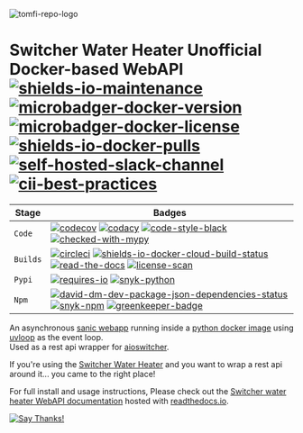 <!--lint disable maximum-heading-length-->
![tomfi-repo-logo](https://media.githubusercontent.com/media/TomerFi/portfolio/gh-pages/images/TomFiRepoWhite.png)
# Switcher Water Heater Unofficial Docker-based WebAPI [![shields-io-maintenance]][12] [![microbadger-docker-version]][9] [![microbadger-docker-license]][11] [![shields-io-docker-pulls]][10] [![self-hosted-slack-channel]][14] [![cii-best-practices]][13]

| Stage     | Badges                                                                                                    |
| --------- | --------------------------------------------------------------------------------------------------------- |
| `Code`    | [![codecov]][0] [![codacy]][1] [![code-style-black]][15] [![checked-with-mypy]][16]                       |
| `Builds`  | [![circleci]][2] [![shields-io-docker-cloud-build-status]][3] [![read-the-docs]][4] [![license-scan]][18] |
| `Pypi`    | [![requires-io]][5] [![snyk-python]][6]                                                                   |
| `Npm`     | [![david-dm-dev-package-json-dependencies-status]][7] [![snyk-npm]][8] [![greenkeeper-badge]][17]         |

An asynchronous [sanic webapp](https://pypi.org/project/sanic/) running inside a [python docker image](https://hub.docker.com/_/python) using [uvloop](https://pypi.org/project/uvloop/) as the event loop.</br>
Used as a rest api wrapper for [aioswitcher](https://pypi.org/project/aioswitcher/).</br>

If you're using the [Switcher Water Heater](https://switcher.co.il/) and you want to wrap a rest api around it... you came to the right place!</br>

For full install and usage instructions,
Please check out the [Switcher water heater WebAPI documentation](https://switcher-webapi.readthedocs.io)
hosted with [readthedocs.io](https://readthedocs.org/).

[![Say Thanks!](https://img.shields.io/badge/Say%20Thanks-!-1EAEDB.svg)](https://saythanks.io/to/TomerFi)

<!-- Real Links -->
[0]: https://codecov.io/gh/TomerFi/switcher_webapi
[1]: https://www.codacy.com/app/TomerFi/switcher_webapi?utm_source=github.com&utm_medium=referral&utm_content=TomerFi/switcher_webapi&utm_campaign=Badge_Grade
[2]: https://circleci.com/gh/TomerFi/switcher_webapi
[3]: https://hub.docker.com/r/tomerfi/switcher_webapi/builds
[4]: https://switcher-webapi.readthedocs.io/en/stable/?badge=stable
[5]: https://requires.io/github/TomerFi/switcher_webapi/requirements
[6]: https://snyk.io//test/github/TomerFi/switcher_webapi?targetFile=requirements.txt
[7]: https://david-dm.org/TomerFi/switcher_webapi
[8]: https://snyk.io//test/github/TomerFi/switcher_webapi?targetFile=package.json
[9]: https://microbadger.com/images/tomerfi/switcher_webapi
[10]: https://hub.docker.com/r/tomerfi/switcher_webapi
[11]: https://github.com/TomerFi/switcher_webapi/blob/dev/LICENSE
[12]: https://github.com/TomerFi/switcher_webapi
[13]: https://bestpractices.coreinfrastructure.org/projects/2891
[14]: https://tomfi.slack.com/messages/CK4DK2Z5G
[15]: https://black.readthedocs.io/en/stable/
[16]: http://mypy-lang.org/
[17]: https://greenkeeper.io/
[18]: https://app.fossa.io/projects/git%2Bgithub.com%2FTomerFi%2Fswitcher_webapi
<!-- Badges Links -->
[checked-with-mypy]: http://www.mypy-lang.org/static/mypy_badge.svg
[cii-best-practices]: https://bestpractices.coreinfrastructure.org/projects/2891/badge
[circleci]: https://circleci.com/gh/TomerFi/switcher_webapi.svg?style=shield
[codacy]: https://api.codacy.com/project/badge/Grade/bc33021329894d75943f8d0fe77b95a5
[codecov]: https://codecov.io/gh/TomerFi/switcher_webapi/graph/badge.svg
[code-style-black]: https://img.shields.io/badge/code%20style-black-000000.svg
[david-dm-dev-package-json-dependencies-status]: https://david-dm.org/TomerFi/switcher_webapi/status.svg
[greenkeeper-badge]: https://badges.greenkeeper.io/TomerFi/switcher_webapi.svg
[license-scan]: https://app.fossa.io/api/projects/git%2Bgithub.com%2FTomerFi%2Fswitcher_webapi.svg?type=shield
[microbadger-docker-license]: https://images.microbadger.com/badges/license/tomerfi/switcher_webapi.svg
[microbadger-docker-version]: https://images.microbadger.com/badges/version/tomerfi/switcher_webapi.svg
[read-the-docs]: https://readthedocs.org/projects/switcher-webapi/badge/?version=stable
[requires-io]: https://requires.io/github/TomerFi/switcher_webapi/requirements.svg
[self-hosted-slack-channel]: https://slack.tomfi.info:8443/switcher_webapi.svg
[shields-io-docker-cloud-build-status]: https://img.shields.io/docker/cloud/build/tomerfi/switcher_webapi.svg
[shields-io-docker-pulls]: https://img.shields.io/docker/pulls/tomerfi/switcher_webapi.svg
[shields-io-maintenance]: https://img.shields.io/badge/Maintained%3F-yes-green.svg
[snyk-npm]: https://snyk.io//test/github/TomerFi/switcher_webapi/badge.svg?targetFile=package.json
[snyk-python]: https://snyk.io//test/github/TomerFi/switcher_webapi/badge.svg?targetFile=requirements.txt
